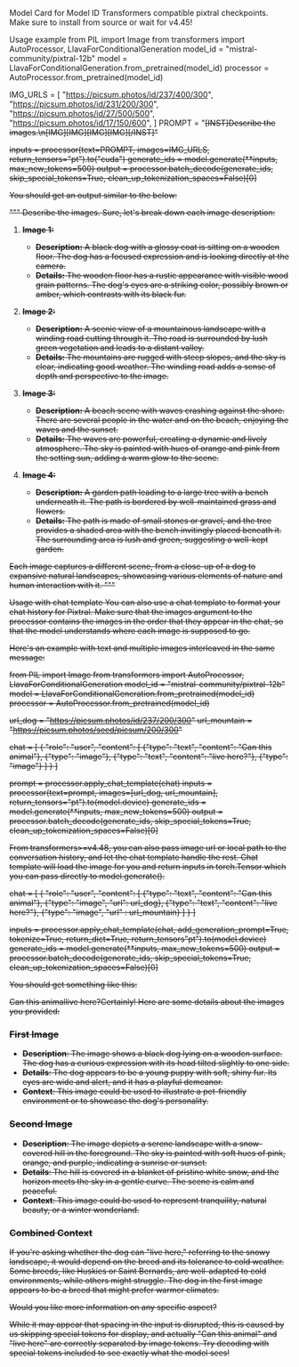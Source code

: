 Model Card for Model ID
Transformers compatible pixtral checkpoints. Make sure to install from source or wait for v4.45!

Usage example
from PIL import Image
from transformers import AutoProcessor, LlavaForConditionalGeneration
model_id = "mistral-community/pixtral-12b"
model = LlavaForConditionalGeneration.from_pretrained(model_id)
processor = AutoProcessor.from_pretrained(model_id)

IMG_URLS = [
"https://picsum.photos/id/237/400/300", 
"https://picsum.photos/id/231/200/300", 
"https://picsum.photos/id/27/500/500",
"https://picsum.photos/id/17/150/600",
]
PROMPT = "<s>[INST]Describe the images.\n[IMG][IMG][IMG][IMG][/INST]"

inputs = processor(text=PROMPT, images=IMG_URLS, return_tensors="pt").to("cuda")
generate_ids = model.generate(**inputs, max_new_tokens=500)
output = processor.batch_decode(generate_ids, skip_special_tokens=True, clean_up_tokenization_spaces=False)[0]

You should get an output similar to the below:


"""
Describe the images.
Sure, let's break down each image description:

1. **Image 1:**
   - **Description:** A black dog with a glossy coat is sitting on a wooden floor. The dog has a focused expression and is looking directly at the camera.
   - **Details:** The wooden floor has a rustic appearance with visible wood grain patterns. The dog's eyes are a striking color, possibly brown or amber, which contrasts with its black fur.

2. **Image 2:**
   - **Description:** A scenic view of a mountainous landscape with a winding road cutting through it. The road is surrounded by lush green vegetation and leads to a distant valley.
   - **Details:** The mountains are rugged with steep slopes, and the sky is clear, indicating good weather. The winding road adds a sense of depth and perspective to the image.

3. **Image 3:**
   - **Description:** A beach scene with waves crashing against the shore. There are several people in the water and on the beach, enjoying the waves and the sunset.
   - **Details:** The waves are powerful, creating a dynamic and lively atmosphere. The sky is painted with hues of orange and pink from the setting sun, adding a warm glow to the scene.

4. **Image 4:**
   - **Description:** A garden path leading to a large tree with a bench underneath it. The path is bordered by well-maintained grass and flowers.
   - **Details:** The path is made of small stones or gravel, and the tree provides a shaded area with the bench invitingly placed beneath it. The surrounding area is lush and green, suggesting a well-kept garden.

Each image captures a different scene, from a close-up of a dog to expansive natural landscapes, showcasing various elements of nature and human interaction with it.
"""

Usage with chat template
You can also use a chat template to format your chat history for Pixtral. Make sure that the images argument to the processor contains the images in the order that they appear in the chat, so that the model understands where each image is supposed to go.

Here's an example with text and multiple images interleaved in the same message:

from PIL import Image
from transformers import AutoProcessor, LlavaForConditionalGeneration
model_id = "mistral-community/pixtral-12b"
model = LlavaForConditionalGeneration.from_pretrained(model_id)
processor = AutoProcessor.from_pretrained(model_id)

url_dog = "https://picsum.photos/id/237/200/300"
url_mountain = "https://picsum.photos/seed/picsum/200/300"

chat = [
    {
      "role": "user", "content": [
        {"type": "text", "content": "Can this animal"}, 
        {"type": "image"}, 
        {"type": "text", "content": "live here?"}, 
        {"type": "image"}
      ]
    }
]

prompt = processor.apply_chat_template(chat)
inputs = processor(text=prompt, images=[url_dog, url_mountain], return_tensors="pt").to(model.device)
generate_ids = model.generate(**inputs, max_new_tokens=500)
output = processor.batch_decode(generate_ids, skip_special_tokens=True, clean_up_tokenization_spaces=False)[0]

From transformers>=v4.48, you can also pass image url or local path to the conversation history, and let the chat template handle the rest. Chat template will load the image for you and return inputs in torch.Tensor which you can pass directly to model.generate().

chat = [
    {
      "role": "user", "content": [
        {"type": "text", "content": "Can this animal"}, 
        {"type": "image", "url": url_dog}, 
        {"type": "text", "content": "live here?"}, 
        {"type": "image", "url" : url_mountain}
      ]
    }
]

inputs = processor.apply_chat_template(chat, add_generation_prompt=True, tokenize=True, return_dict=True, return_tensors"pt").to(model.device)
generate_ids = model.generate(**inputs, max_new_tokens=500)
output = processor.batch_decode(generate_ids, skip_special_tokens=True, clean_up_tokenization_spaces=False)[0]

You should get something like this:

Can this animallive here?Certainly! Here are some details about the images you provided:

### First Image
- **Description**: The image shows a black dog lying on a wooden surface. The dog has a curious expression with its head tilted slightly to one side.
- **Details**: The dog appears to be a young puppy with soft, shiny fur. Its eyes are wide and alert, and it has a playful demeanor.
- **Context**: This image could be used to illustrate a pet-friendly environment or to showcase the dog's personality.

### Second Image
- **Description**: The image depicts a serene landscape with a snow-covered hill in the foreground. The sky is painted with soft hues of pink, orange, and purple, indicating a sunrise or sunset.
- **Details**: The hill is covered in a blanket of pristine white snow, and the horizon meets the sky in a gentle curve. The scene is calm and peaceful.
- **Context**: This image could be used to represent tranquility, natural beauty, or a winter wonderland.

### Combined Context
If you're asking whether the dog can "live here," referring to the snowy landscape, it would depend on the breed and its tolerance to cold weather. Some breeds, like Huskies or Saint Bernards, are well-adapted to cold environments, while others might struggle. The dog in the first image appears to be a breed that might prefer warmer climates.

Would you like more information on any specific aspect?

While it may appear that spacing in the input is disrupted, this is caused by us skipping special tokens for display, and actually "Can this animal" and "live here" are correctly separated by image tokens. Try decoding with special tokens included to see exactly what the model sees!